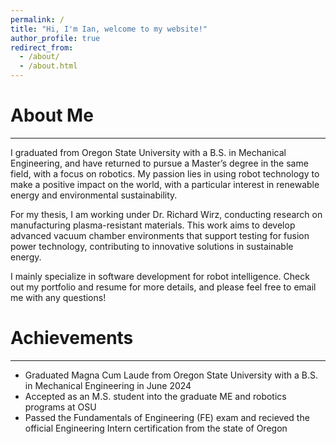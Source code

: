 ```yaml
---
permalink: /
title: "Hi, I'm Ian, welcome to my website!"
author_profile: true
redirect_from: 
  - /about/
  - /about.html
---
```



About Me
=====
***
I graduated from Oregon State University with a B.S. in Mechanical Engineering, and have returned to pursue a Master’s degree in the same field, with a focus on robotics. My passion lies in using robot technology to make a positive impact on the world, with a particular interest in renewable energy and environmental sustainability. 

For my thesis, I am working under Dr. Richard Wirz, conducting research on manufacturing plasma-resistant materials. This work aims to develop advanced vacuum chamber environments that support testing for fusion power technology, contributing to innovative solutions in sustainable energy.

I mainly specialize in software development for robot intelligence. Check out my portfolio and resume for more details, and please feel free to email me with any questions!

Achievements
=====
***
- Graduated Magna Cum Laude from Oregon State University with a B.S. in Mechanical Engineering in June 2024
- Accepted as an M.S. student into the graduate ME and robotics programs at OSU
- Passed the Fundamentals of Engineering (FE) exam and recieved the official Engineering Intern certification from the state of Oregon